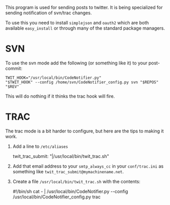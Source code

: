 This program is used for sending posts to twitter. It is being
specialized for sending notification of svn/trac changes.

To use this you need to install `simplejson` and `oauth2` which are
both available `easy_install` or through many of the standard package managers.

SVN
===
To use the svn mode add the following (or something like it) to your 
post-commit:

    TWIT_HOOK="/usr/local/bin/CodeNotifier.py"
    "$TWIT_HOOK" --config /home/svn/CodeNotifier_config.py svn "$REPOS" "$REV"

This will do nothing if it thinks the trac hook will fire.

TRAC
====
The trac mode is a bit harder to configure, but here are the tips to making 
it work.

1. Add a line to `/etc/aliases`

    twit_trac_submit: "|/usr/local/bin/twit_trac.sh"

2. Add that email address to your `smtp_always_cc` in your `conf/trac.ini` as 
something like `twit_trac_submit@mymachinename.net`.

3. Create a file `/usr/local/bin/twit_trac.sh` with the contents:

    #!/bin/sh
    cat - | /usr/local/bin/CodeNotifier.py --config /usr/local/bin/CodeNotifier_config.py trac